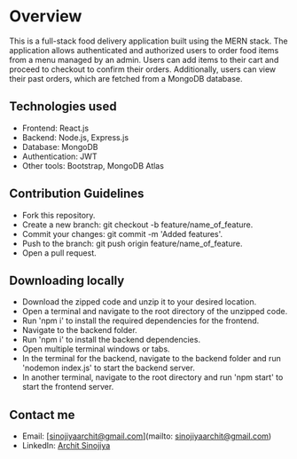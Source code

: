 # Overview

This is a full-stack food delivery application built using the MERN stack. The application allows authenticated and authorized users to order food items from a menu managed by an admin. Users can add items to their cart and proceed to checkout to confirm their orders. Additionally, users can view their past orders, which are fetched from a MongoDB database.

## Technologies used

- Frontend: React.js
- Backend: Node.js, Express.js
- Database: MongoDB
- Authentication: JWT
- Other tools: Bootstrap, MongoDB Atlas

## Contribution Guidelines

- Fork this repository.
- Create a new branch: git checkout -b feature/name_of_feature.
- Commit your changes: git commit -m 'Added features'.
- Push to the branch: git push origin feature/name_of_feature.
- Open a pull request.


## Downloading locally

- Download the zipped code and unzip it to your desired location.
- Open a terminal and navigate to the root directory of the unzipped code.
- Run 'npm i' to install the required dependencies for the frontend.
- Navigate to the backend folder.
- Run 'npm i' to install the backend dependencies.
- Open multiple terminal windows or tabs.
- In the terminal for the backend, navigate to the backend folder and run 'nodemon index.js' to start the backend server.
- In another terminal, navigate to the root directory and run 'npm start' to start the frontend server.

## Contact me
- Email: [sinojiyaarchit@gmail.com](mailto: sinojiyaarchit@gmail.com)
- LinkedIn: [Archit Sinojiya](https://www.linkedin.com/in/archit-sinojiya-58b917264/) 
